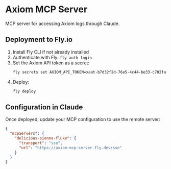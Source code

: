 # Axiom MCP Server

MCP server for accessing Axiom logs through Claude.

## Deployment to Fly.io

1. Install Fly CLI if not already installed
2. Authenticate with Fly: `fly auth login`
3. Set the Axiom API token as a secret:
   ```bash
   fly secrets set AXIOM_API_TOKEN=xaat-b7d32f2d-76e5-4c44-be33-c702fa2a74a6
   ```
4. Deploy:
   ```bash
   fly deploy
   ```

## Configuration in Claude

Once deployed, update your MCP configuration to use the remote server:

```json
{
  "mcpServers": {
    "delicious-sienna-fluke": {
      "transport": "sse",
      "url": "https://axiom-mcp-server.fly.dev/sse"
    }
  }
}
```